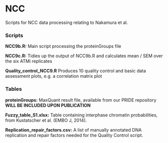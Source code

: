 # NCC
Scripts for NCC data processing relating to Nakamura et al.


### Scripts 

**NCC9b.R:** Main script processing the proteinGroups file

**NCC9c.R:** Tidies up the output of NCC9b.R and calculates mean / SEM over the six ATMi replicates

**Quality_control_NCC9.R** Produces 10 quality control and basic data assessment plots, e.g. a correlation matrix plot


### Tables

**proteinGroups:** MaxQuant result file, available from our PRIDE repository **WILL BE INCLUDED UPON PUBLICATION**

**Fuzzy_table_S1.xlsx:** Table containing interphase chromatin probabilities, from Kustatscher et al. (EMBO J, 2014).

**Replication_repair_factors.csv:** A list of manually annotated DNA replication and repair factors needed for the Quality Control script. 
